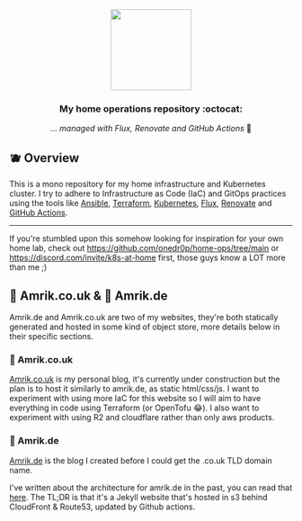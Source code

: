 <div align="center">

<img src="https://camo.githubusercontent.com/5b298bf6b0596795602bd771c5bddbb963e83e0f/68747470733a2f2f692e696d6775722e636f6d2f7031527a586a512e706e67" align="center" width="144px" height="144px"/>

### My home operations repository :octocat:

_... managed with Flux, Renovate and GitHub Actions_ 🤖

</div>

## 🫐 Overview

This is a mono repository for my home infrastructure and Kubernetes cluster.
I try to adhere to Infrastructure as Code (IaC) and GitOps practices using the tools like [Ansible](https://www.ansible.com/), [Terraform](https://www.terraform.io/), [Kubernetes](https://kubernetes.io/), [Flux](https://github.com/fluxcd/flux2), [Renovate](https://github.com/renovatebot/renovate) and [GitHub Actions](https://github.com/features/actions).

---


If you're stumbled upon this somehow looking for inspiration for your own home lab, check out https://github.com/onedr0p/home-ops/tree/main or https://discord.com/invite/k8s-at-home first, those guys know a LOT more than me ;)


## 💩 Amrik.co.uk & 🥴 Amrik.de

Amrik.de and Amrik.co.uk are two of my websites, they're both statically generated and hosted in some kind of object store, more details below in their specific sections.

### 💩 Amrik.co.uk 

[Amrik.co.uk](https://github.com/AmrikSD/amrik.co.uk/) is my personal blog, it's currently under construction but the plan is to host it similarly to amrik.de, as static html/css/js. I want to experiment with using more IaC for this website so I will aim to have everything in code using Terraform (or OpenTofu :joy:). I also want to experiment with using R2 and cloudflare rather than only aws products.


### 🥴 Amrik.de

[Amrik.de](https://github.com/AmrikSD/Amrik.de/) is the blog I created before I could get the .co.uk TLD domain name.

I've written about the architecture for amrik.de in the past, you can read that [here](https://amrik.de/projects/meta/2021/03/03/amrik-dot-de.html). The TL;DR is that it's a Jekyll website that's hosted in s3 behind CloudFront & Route53, updated by Github actions.
